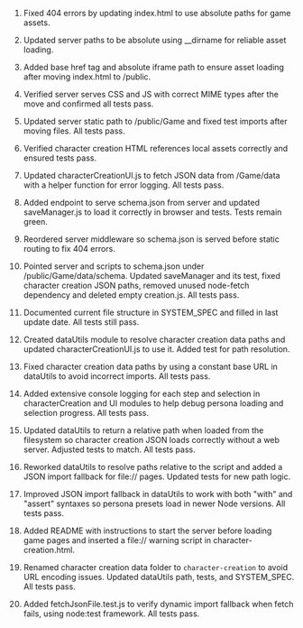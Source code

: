 1. Fixed 404 errors by updating index.html to use absolute paths for game assets.
2. Updated server paths to be absolute using __dirname for reliable asset loading.
3. Added base href tag and absolute iframe path to ensure asset loading after moving index.html to /public.
4. Verified server serves CSS and JS with correct MIME types after the move and confirmed all tests pass.

5. Updated server static path to /public/Game and fixed test imports after moving files. All tests pass.
6. Verified character creation HTML references local assets correctly and ensured tests pass.
7. Updated characterCreationUI.js to fetch JSON data from /Game/data with a helper function for error logging. All tests pass.
8. Added endpoint to serve schema.json from server and updated saveManager.js to load it correctly in browser and tests. Tests remain green.
9. Reordered server middleware so schema.json is served before static routing to fix 404 errors.
10. Pointed server and scripts to schema.json under /public/Game/data/schema. Updated saveManager and its test, fixed character creation JSON paths, removed unused node-fetch dependency and deleted empty creation.js. All tests pass.
11. Documented current file structure in SYSTEM_SPEC and filled in last update date. All tests still pass.
12. Created dataUtils module to resolve character creation data paths and updated characterCreationUI.js to use it. Added test for path resolution.


13. Fixed character creation data paths by using a constant base URL in dataUtils to avoid incorrect imports. All tests pass.

14. Added extensive console logging for each step and selection in characterCreation and UI modules to help debug persona loading and selection progress. All tests pass.
15. Updated dataUtils to return a relative path when loaded from the filesystem so character creation JSON loads correctly without a web server. Adjusted tests to match. All tests pass.
16. Reworked dataUtils to resolve paths relative to the script and added a JSON import fallback for file:// pages. Updated tests for new path logic.
17. Improved JSON import fallback in dataUtils to work with both "with" and "assert" syntaxes so persona presets load in newer Node versions. All tests pass.
18. Added README with instructions to start the server before loading game pages and inserted a file:// warning script in character-creation.html.
19. Renamed character creation data folder to `character-creation` to avoid URL encoding issues. Updated dataUtils path, tests, and SYSTEM_SPEC. All tests pass.
20. Added fetchJsonFile.test.js to verify dynamic import fallback when fetch fails, using node:test framework. All tests pass.
